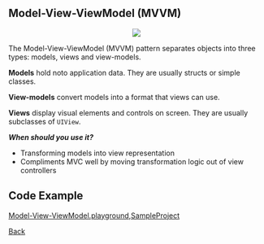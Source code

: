 ##  Model-View-ViewModel (MVVM)

<p align="center">
  <image src="images/mvvm.png"></image>
</p>



The Model-View-ViewModel (MVVM) pattern separates objects into three types: models, views and view-models.

<b>Models</b> hold noto application data. They are usually structs or simple classes.

<b>View-models</b>  convert models into a format that views can use.

<b>Views</b> display visual elements and controls on screen. They are usually subclasses of `UIView`.

***When should you use it?***

- Transforming models into view representation
- Compliments MVC well by moving transformation logic out of view controllers

## Code Example
[Model-View-ViewModel.playground],[SampleProject]

[Model-View-ViewModel.playground]: ../samples/DesignPatternsPlayGround/Model-View-ViewModel.playground "Model-View-ViewModel.playground"


[SampleProject]: ../samples/MVVM/ "SampleProject"






[Back]

[Back]: ../README.md "Back"
